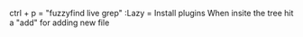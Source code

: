 ctrl + p = "fuzzyfind live grep"
:Lazy = Install plugins
When insite the tree hit a "add" for adding new file

